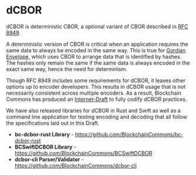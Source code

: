 # dCBOR

dCBOR is deterministic CBOR, a optional variant of CBOR described in [RFC 8949](https://www.rfc-editor.org/rfc/rfc8949.html#name-deterministically-encoded-c).

A deterministic version of CBOR is critical when an application requires the same data to always be encoded in the same way. This is true for [Gordian Envelope](https://www.blockchaincommons.com/introduction/Envelope-Intro/), which uses CBOR to arrange data that is identified by hashes. The hashes only remain the same if the same data is always encoded in the exact same way, hence the need for determinism.

Though RFC 8949 includes some requirements for dCBOR, it leaves other options up to encoder developers. This results in dCBOR usage that is not necessarily consistent across multiple encoders. As a result, Blockchain Commons has produced an [Internet-Draft](https://www.ietf.org/id/draft-mcnally-deterministic-cbor-00.html) to fully codify dCBOR practices.

We have also released libraries for dCBOR in Rust and Swift as well as a command line application for testing encoding and decoding that all follow the specifications laid out in this Draft.

* **bc-dcbor-rust Library** - https://github.com/BlockchainCommons/bc-dcbor-rust
* **BCSwiftDCBOR Library** - https://github.com/BlockchainCommons/BCSwiftDCBOR
* **dcbor-cli Parser/Validator** - https://github.com/BlockchainCommons/dcbor-cli
